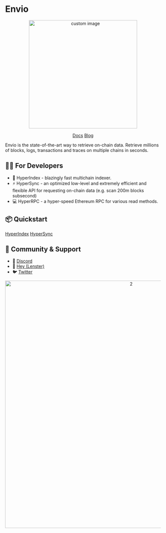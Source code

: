 # Envio
<p align="center">
  <img width="350" src="https://github.com/enviodev/.github/assets/82444671/602e8a3a-0ba7-46fc-b482-d77d016441d6" alt=" custom image"/>
<p align="center">
<a href="https://docs.envio.dev/docs/overview"> Docs</a>
<a href="https://docs.envio.dev/blog"> Blog</a>


Envio is the state-of-the-art way to retrieve on-chain data. Retrieve millions of blocks, logs, transactions and traces on multiple chains in seconds. 

## 👩‍💻 For Developers
- 📖 HyperIndex - blazingly fast multichain indexer.
- ⚡ HyperSync - an optimized low-level and extremely efficient and flexible API for requesting on-chain data (e.g. scan 200m blocks subsecond)
- 💻 HyperRPC - a hyper-speed Ethereum RPC for various read methods.


## 📦 Quickstart
[HyperIndex](https://docs.envio.dev/docs/HyperIndex/contract-import)
[HyperSync](https://docs.envio.dev/docs/HyperSync/overview)


## 🤝 Community & Support
- 👾 [Discord](https://discord.com/invite/Q9qt8gZ2fX)
- 👋 [Hey (Lenster)](https://hey.xyz/u/envio)
- 🐦 [Twitter](https://twitter.com/envio_indexer)

<p align="center">
<img width="800" alt="2" src="https://github.com/enviodev/.github/assets/82444671/091b29df-515f-43f4-97fb-a58bbafb2e22">
</p>
  
